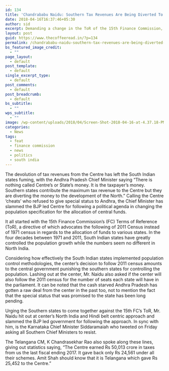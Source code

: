 ```yaml
---
id: 134
title: 'Chandrababu Naidu: Southern Tax Revenues Are Being Diverted To The North'
date: 2018-04-16T16:37:46+05:30
author: sid
excerpt: Demanding a change in the ToR of the 15th Finance Commission, AP Chief Minister said most of the Southern states’ tax revenues are being given to the North.
layout: post
guid: https://www.thecoffeeread.in/?p=134
permalink: /chandrababu-naidu-southern-tax-revenues-are-being-diverted-to-the-north/
bs_featured_image_credit:
  - ""
page_layout:
  - default
post_template:
  - default
single_excerpt_type:
  - default
post_comments:
  - default
post_breadcrumb:
  - default
bs_subtitle:
  - ""
wps_subtitle:
  - ""
image: /wp-content/uploads/2018/04/Screen-Shot-2018-04-16-at-4.37.18-PM.png
categories:
  - News
tags:
  - feat
  - finance commission
  - news
  - politics
  - south india
---
```

<span style="font-weight: 400;">The devolution of tax revenues from the Centre has left the South Indian states fuming, with the Andhra Pradesh Chief Minister saying “There is nothing called Centre’s or State’s money. It is the taxpayer’s money. Southern states contribute the maximum tax revenue to the Centre but they are diverting the money to the development of the North.” Calling the Centre &#8216;cheats&#8217; who refused to give special status to Andhra, the Chief Minister has slammed the BJP led Centre for following a political agenda in changing the population specification for the allocation of central funds.</span>

<span style="font-weight: 400;">It all started with the 15th Finance Commission’s (FC) Terms of Reference (ToR), a directive of which advocates the following of 2011 Census instead of 1971 census in regards to the allocation of funds to various states. In the four decades between 1971 and 2011, South Indian states have greatly controlled the population growth while the numbers seem no different in North India.</span>

<span style="font-weight: 400;">Considering how effectively the South Indian states implemented population control methodologies, the center’s decision to follow 2011 census amounts to the central government punishing the southern states for controlling the population. Lashing out at the center, Mr. Naidu also asked if the center will also follow the 2011 census for the number of seats each state will have in the parliament. It can be noted that the cash starved Andhra Pradesh has gotten a raw deal from the center in the past too, not to mention the fact that the special status that was promised to the state has been long pending.</span>

<span style="font-weight: 400;">Urging the Southern states to come together against the 15th FC’s ToR, Mr. Naidu hit out at center’s North India and Hindi belt centric approach and slammed the BJP led government for following the approach. In sync with him, is the Karnataka Chief Minister Siddaramaiah who tweeted on Friday asking all Southern Chief Ministers to resist. </span>

<span style="font-weight: 400;">The Telangana CM, K Chandrasekhar Rao also spoke along these lines, giving out statistics saying, “The Centre earned Rs 50,013 crore in taxes from us the last fiscal ending 2017. It gave back only Rs 24,561 under all their schemes. Amit Shah should know that it is Telangana which gave Rs 25,452 to the Centre.”</span>